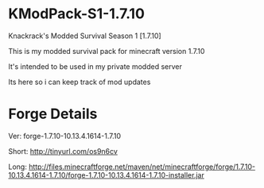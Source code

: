 # KModPack-S1-1.7.10
Knackrack's Modded Survival Season 1 [1.7.10]

This is my modded survival pack for minecraft version 1.7.10

It's intended to be used in my private modded server

Its here so i can keep track of mod updates

# Forge Details

Ver: forge-1.7.10-10.13.4.1614-1.7.10

Short: http://tinyurl.com/os9n6cv

Long: http://files.minecraftforge.net/maven/net/minecraftforge/forge/1.7.10-10.13.4.1614-1.7.10/forge-1.7.10-10.13.4.1614-1.7.10-installer.jar
